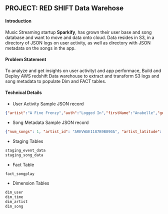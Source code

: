 ## PROJECT: RED SHIFT Data Warehose 

#### Introduction
Music Streaming startup __Sparkify__, has grown their user base and song database and want to move and data onto cloud. Data resides in S3, in a directory of JSON logs on user activity, as well as directory with JSON metadata on the songs in the app. 

#### Problem Statement 
To analyze and get insights on user activityt and app performace, Build and Deploy AWS redshift Data warehouse to extract and transform S3 logs and song metadata to populate Dim and FACT tables.


#### Technical Details
* User Activity Sample JSON record
``` json 
{"artist":"A Fine Frenzy","auth":"Logged In","firstName":"Anabelle","gender":"F","itemInSession":0,"lastName":"Simpson","length":267.91138,"level":"free","location":"Philadelphia-Camden-Wilmington, PA-NJ-DE-MD","method":"PUT","page":"NextSong","registration":1541044398796.0,"sessionId":256,"song":"Almost Lover (Album Version)","status":200,"ts":1541377992796,"userAgent":"\"Mozilla\/5.0 (Macintosh; Intel Mac OS X 10_9_4) AppleWebKit\/537.36 (KHTML, like Gecko) Chrome\/36.0.1985.125 Safari\/537.36\"","userId":"69"}
```
* Song Metadata Sample JSON record
``` json 
{"num_songs": 1, "artist_id": "AREVWGE1187B9B890A", "artist_latitude": -13.442, "artist_longitude": -41.9952, "artist_location": "Noci (BA)", "artist_name": "Bitter End", "song_id": "SOFCHDR12AB01866EF", "title": "Living Hell", "duration": 282.43546, "year": 0}
```
* Staging Tables 
``` sql
staging_event_data
staging_song_data
```
* Fact Table 
``` sql
fact_songplay
```
* Dimension Tables
``` sql
dim_user
dim_time
dim_artist
dim_song
```

